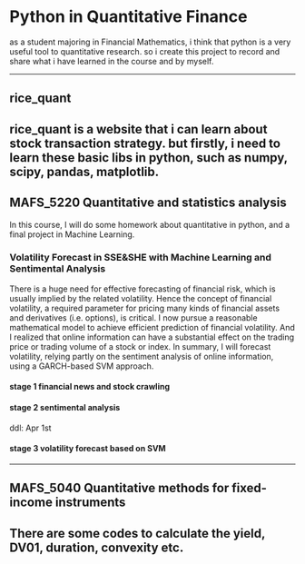 # Python in Quantitative Finance
as a student majoring in Financial Mathematics, i think that python is a very useful tool to quantitative research. so i create this project to record and share what i have learned in the course and by myself.

------
## rice_quant
rice_quant is a website that i can learn about stock transaction strategy. but firstly, i need to learn these basic libs in python, such as numpy, scipy, pandas, matplotlib.
------
## MAFS_5220 Quantitative and statistics analysis
In this course, I will do some homework about quantitative in python, and a final project in Machine Learning.
### Volatility Forecast in SSE&SHE with Machine Learning and Sentimental Analysis
There is a huge need for effective forecasting of financial risk, which is usually implied by the related volatility. Hence the concept of financial volatility, a required parameter for pricing many kinds of financial assets and derivatives (i.e. options), is critical. I now pursue a reasonable mathematical model to achieve efficient prediction of financial volatility. And I realized that online information can have a substantial effect on the trading price or trading volume of a stock or index. In summary, I will forecast volatility, relying partly on the sentiment analysis of online information, using a GARCH-based SVM approach.

#### stage 1 financial news and stock crawling

#### stage 2 sentimental analysis

ddl: Apr 1st
#### stage 3 volatility forecast based on SVM

------
## MAFS_5040 Quantitative methods for fixed-income instruments
There are some codes to calculate the yield, DV01, duration, convexity etc.
------